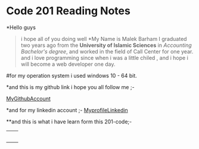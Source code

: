 # Code 201 Reading Notes
*Hello guys

> i hope all of you doing well 
*My Name is Malek Barham  I graduated two years ago  from the **University of Islamic Sciences** in _Accounting Bachelor's degree_, and worked in the field of Call Center  for one year.
and i love programming since when  i was a little chiled  , and i hope i will become 
a web developer one day.

#for my operation system i used windows 10 - 64 bit. 

*and this is my github link i hope you all follow me ;- 

[MyGithubAccount](https://github.com/MalekBarham)

*and for my linkedin account ;-
[MyprofileLinkedin](https://www.linkedin.com/in/malek-barham-5802781aa/)


**and this is what i have learn form this 201-code;-

|             |             |
| ----------- | ----------- |
|             |             |       
|             |             |
|             |             |
|             |             |
|             |             |
